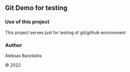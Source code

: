 ## Git Demo for testing

### Use of this project
This project serves just for testing of git/github environment

### Author
Aleksas Barzdaitis

© 2022